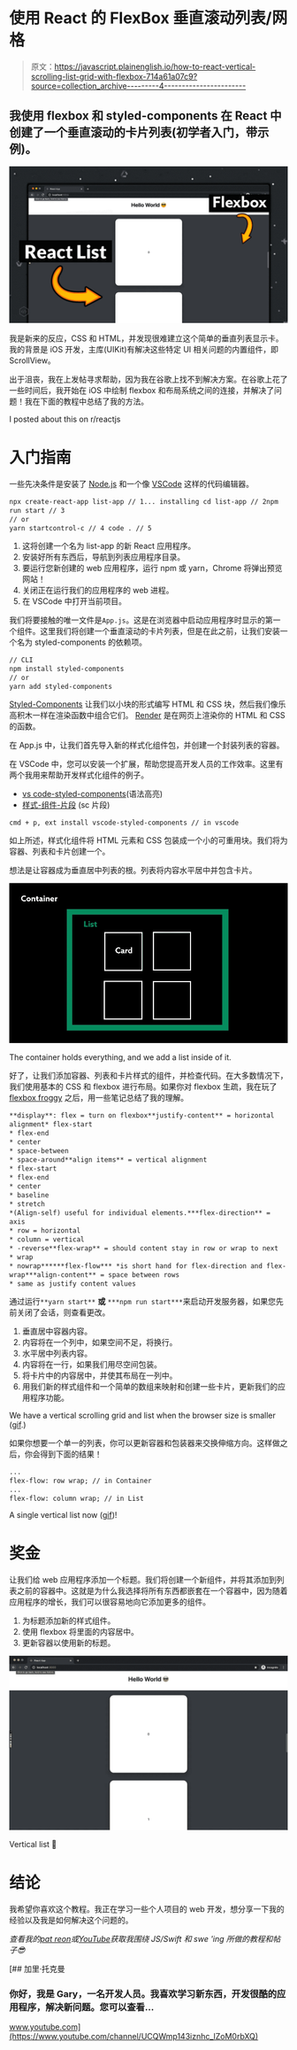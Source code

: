 # 使用 React 的 FlexBox 垂直滚动列表/网格

> 原文：<https://javascript.plainenglish.io/how-to-react-vertical-scrolling-list-grid-with-flexbox-714a61a07c9?source=collection_archive---------4----------------------->

## 我使用 flexbox 和 styled-components 在 React 中创建了一个垂直滚动的卡片列表(初学者入门，带示例)。

![](img/3630c42d583d2a88850d796c93fc2be4.png)

我是新来的反应，CSS 和 HTML，并发现很难建立这个简单的垂直列表显示卡。我的背景是 iOS 开发，主库(UIKit)有解决这些特定 UI 相关问题的内置组件，即 ScrollView。

出于沮丧，我在上发帖寻求帮助，因为我在谷歌上找不到解决方案。在谷歌上花了一些时间后，我开始在 iOS 中绘制 flexbox 和布局系统之间的连接，并解决了问题！我在下面的教程中总结了我的方法。

I posted about this on r/reactjs

# 入门指南

一些先决条件是安装了 [Node.js](https://nodejs.org/en/) 和一个像 [VSCode](https://code.visualstudio.com/download) 这样的代码编辑器。

```
npx create-react-app list-app // 1... installing cd list-app // 2npm run start // 3
// or 
yarn startcontrol-c // 4 code . // 5
```

1.  这将创建一个名为 list-app 的新 React 应用程序。
2.  安装好所有东西后，导航到列表应用程序目录。
3.  要运行您新创建的 web 应用程序，运行 npm 或 yarn，Chrome 将弹出预览网站！
4.  关闭正在运行我们的应用程序的 web 进程。
5.  在 VSCode 中打开当前项目。

我们将要接触的唯一文件是`App.js`。这是在浏览器中启动应用程序时显示的第一个组件。这里我们将创建一个垂直滚动的卡片列表，但是在此之前，让我们安装一个名为 styled-components 的依赖项。

```
// CLI
npm install styled-components
// or 
yarn add styled-components
```

[Styled-Components](https://styled-components.com/) 让我们以小块的形式编写 HTML 和 CSS 块，然后我们像乐高积木一样在渲染函数中组合它们。 [Render](https://reactjs.org/docs/rendering-elements.html) 是在网页上渲染你的 HTML 和 CSS 的函数。

在 App.js 中，让我们首先导入新的样式化组件包，并创建一个封装列表的容器。

在 VSCode 中，您可以安装一个扩展，帮助您提高开发人员的工作效率。这里有两个我用来帮助开发样式化组件的例子。

*   [vs code-styled-components](https://github.com/styled-components/vscode-styled-components)(语法高亮)
*   [样式-组件-片段](https://github.com/danielsousast/styled-components-snippets) (sc 片段)

```
cmd + p, ext install vscode-styled-components // in vscode
```

如上所述，样式化组件将 HTML 元素和 CSS 包装成一个小的可重用块。我们将为容器、列表和卡片创建一个。

想法是让容器成为垂直居中列表的根。列表将内容水平居中并包含卡片。

![](img/dcafdde350950ab843aabba73c75fee5.png)

The container holds everything, and we add a list inside of it.

好了，让我们添加容器、列表和卡片样式的组件，并检查代码。在大多数情况下，我们使用基本的 CSS 和 flexbox 进行布局。如果你对 flexbox 生疏，我在玩了 [flexbox froggy](http://flexboxfroggy.com/) 之后，用一些笔记总结了我的理解。

```
**display**: flex = turn on flexbox**justify-content** = horizontal alignment* flex-start
* flex-end
* center
* space-between
* space-around**align items** = vertical alignment
* flex-start
* flex-end
* center
* baseline
* stretch
*(Align-self) useful for individual elements.***flex-direction** = axis
* row = horizontal
* column = vertical
* -reverse**flex-wrap** = should content stay in row or wrap to next
* wrap
* nowrap******flex-flow*** *is short hand for flex-direction and flex-wrap***align-content** = space between rows
* same as justify content values
```

通过运行`**yarn start**` **或** `***npm run start***`来启动开发服务器，如果您先前关闭了会话，则查看更改。

1.  垂直居中容器内容。
2.  内容将在一个列中，如果空间不足，将换行。
3.  水平居中列表内容。
4.  内容将在一行，如果我们用尽空间包装。
5.  将卡片中的内容居中，并使其布局在一列中。
6.  用我们新的样式组件和一个简单的数组来映射和创建一些卡片，更新我们的应用程序功能。

We have a vertical scrolling grid and list when the browser size is smaller ([gif](https://gifs.com/gif/react-gif-L7X6wX).)

如果你想要一个单一的列表，你可以更新容器和包装器来交换伸缩方向。这样做之后，你会得到下面的结果！

```
...
flex-flow: row wrap; // in Container
...
flex-flow: column wrap; // in List
```

A single vertical list now ([gif](https://gifs.com/gif/react-gif-2-71v8By))!

# **奖金**

让我们给 web 应用程序添加一个标题。我们将创建一个新组件，并将其添加到列表之前的容器中。这就是为什么我选择将所有东西都嵌套在一个容器中，因为随着应用程序的增长，我们可以很容易地向它添加更多的组件。

1.  为标题添加新的样式组件。
2.  使用 flexbox 将里面的内容居中。
3.  更新容器以使用新的标题。

![](img/9ac71ac56bdd096ee319c7192f41d18c.png)

Vertical list 🎉

# 结论

我希望你喜欢这个教程。我正在学习一些个人项目的 web 开发，想分享一下我的经验以及我是如何解决这个问题的。

*查看我的*[*pat reon*](https://www.patreon.com/6ary)*或*[*YouTube*](https://www.youtube.com/channel/UCQWmp143iznhc_lZoM0rbXQ)*获取我围绕 JS/Swift 和 swe 'ing 所做的教程和帖子😎*

[](https://www.youtube.com/channel/UCQWmp143iznhc_lZoM0rbXQ) [## 加里·托克曼

### 你好，我是 Gary，一名开发人员。我喜欢学习新东西，开发很酷的应用程序，解决新问题。您可以查看…

www.youtube.com](https://www.youtube.com/channel/UCQWmp143iznhc_lZoM0rbXQ)